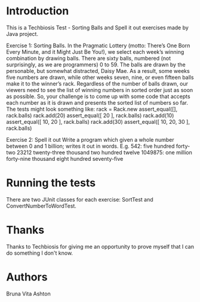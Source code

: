 # Introduction
This is a Techbiosis Test - Sorting Balls and Spell it out exercises made by Java project.

Exercise 1: Sorting Balls. 
In the Pragmatic Lottery (motto: There’s One Born Every Minute, and it Might Just Be You!), we select each week’s winning combination by drawing balls. There are sixty balls, numbered (not surprisingly, as we are programmers) 0 to 59. The balls are drawn by the personable, but somewhat distracted, Daisy Mae. As a result, some weeks five numbers are drawn, while other weeks seven, nine, or even fifteen balls make it to the winner’s rack. Regardless of the number of balls drawn, our viewers need to see the list of winning numbers in sorted order just as soon as possible. 
So, your challenge is to come up with some code that accepts each number as it is drawn and presents the sorted list of numbers so far. The tests might look something like:
	 rack = Rack.new
	 assert_equal([], rack.balls)
	 rack.add(20)
	 assert_equal([ 20 ], rack.balls)
	 rack.add(10)
	 assert_equal([ 10, 20 ], rack.balls)
	 rack.add(30)
	 assert_equal([ 10, 20, 30 ], rack.balls)

Exercise 2: Spell it out
Write a program which given a whole number between 0 and 1 billion; writes it out in words. E.g.
542: five hundred forty-two
23212 twenty-three thousand two hundred twelve
1049875: one million forty-nine thousand eight hundred seventy-five

# Running the tests
There are two JUnit classes for each exercise: SortTest and ConvertNumberToWordTest.

# Thanks
Thanks to Techbiosis for giving me an opportunity to prove myself that I can do something I don't know.

# Authors
Bruna Vita Ashton